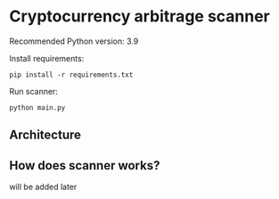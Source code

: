 # Cryptocurrency arbitrage scanner

Recommended Python version: 3.9

Install requirements:

`pip install -r requirements.txt`

Run scanner:

`python main.py`


## Architecture


## How does scanner works?

will be added later